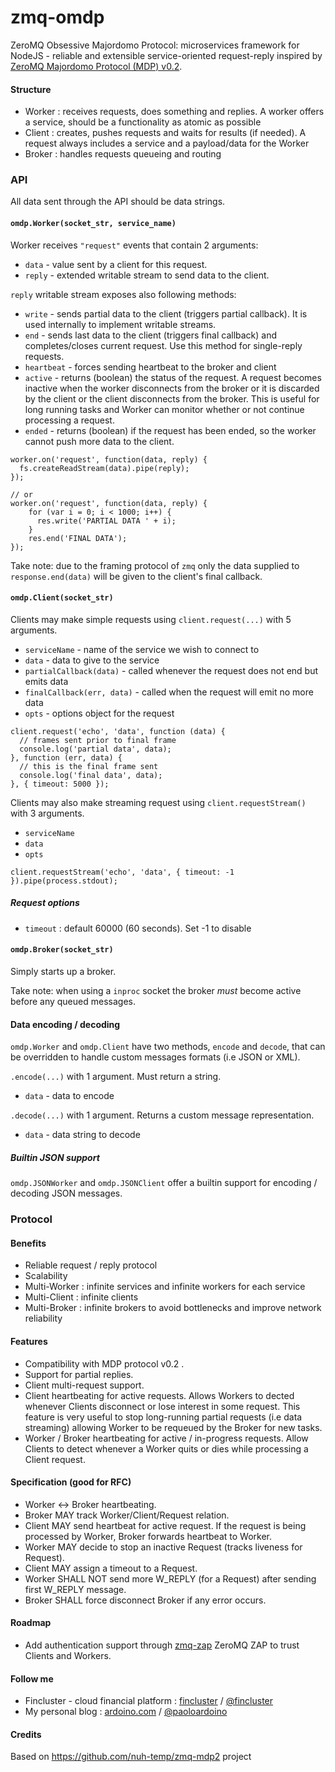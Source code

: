 zmq-omdp
========

ZeroMQ Obsessive Majordomo Protocol: microservices framework for NodeJS - reliable and extensible service-oriented request-reply inspired by [ZeroMQ Majordomo Protocol (MDP) v0.2](http://rfc.zeromq.org/spec:7). 

#### Structure
* Worker : receives requests, does something and replies. A worker offers a service, should be a functionality as atomic as possible
* Client : creates, pushes requests and waits for results (if needed). A request always includes a service and a payload/data for the Worker
* Broker : handles requests queueing and routing

### API

All data sent through the API should be data strings.

#### `omdp.Worker(socket_str, service_name)`

Worker receives `"request"` events that contain 2 arguments:

* `data` - value sent by a client for this request.
* `reply` - extended writable stream to send data to the client.

`reply` writable stream exposes also following methods:

* `write` - sends partial data to the client (triggers partial callback). It is used internally to implement writable streams.
* `end` - sends last data to the client (triggers final callback) and completes/closes current request. Use this method for single-reply requests.
* `heartbeat` - forces sending heartbeat to the broker and client
* `active` - returns (boolean) the status of the request. A request becomes inactive when the worker disconnects from the broker or it is discarded by the client or the client disconnects from the broker. This is useful for long running tasks and Worker can monitor whether or not continue processing a request. 
* `ended` - returns (boolean) if the request has been ended, so the worker cannot push more data to the client.

````
worker.on('request', function(data, reply) {
  fs.createReadStream(data).pipe(reply);
});

// or
worker.on('request', function(data, reply) {
	for (var i = 0; i < 1000; i++) {
	  res.write('PARTIAL DATA ' + i);
	}
	res.end('FINAL DATA');
});
````

Take note: due to the framing protocol of `zmq` only the data supplied to `response.end(data)` will be given to the client's final callback.

#### `omdp.Client(socket_str)`

Clients may make simple requests using `client.request(...)` with 5 arguments.

* `serviceName` - name of the service we wish to connect to
* `data` - data to give to the service
* `partialCallback(data)` - called whenever the request does not end but emits data
* `finalCallback(err, data)` - called when the request will emit no more data
* `opts` - options object for the request

````
client.request('echo', 'data', function (data) {
  // frames sent prior to final frame
  console.log('partial data', data);
}, function (err, data) {
  // this is the final frame sent
  console.log('final data', data);
}, { timeout: 5000 });
````

Clients may also make streaming request using `client.requestStream()` with 3 arguments.

* `serviceName`
* `data`
* `opts`

````
client.requestStream('echo', 'data', { timeout: -1 }).pipe(process.stdout);
````

##### Request options
* `timeout` : default 60000 (60 seconds). Set -1 to disable

#### `omdp.Broker(socket_str)`

Simply starts up a broker.

Take note: when using a `inproc` socket the broker *must* become active before any queued messages.

#### Data encoding / decoding

`omdp.Worker` and `omdp.Client` have two methods, `encode` and `decode`, that can be overridden to handle custom messages formats (i.e JSON or XML).

`.encode(...)` with 1 argument. Must return a string.

* `data` - data to encode

`.decode(...)` with 1 argument. Returns a custom message representation. 

* `data` - data string to decode

##### Builtin JSON support

`omdp.JSONWorker` and `omdp.JSONClient` offer a builtin support for encoding / decoding JSON messages. 

### Protocol

#### Benefits
* Reliable request / reply protocol
* Scalability
* Multi-Worker : infinite services and infinite workers for each service
* Multi-Client : infinite clients
* Multi-Broker : infinite brokers to avoid bottlenecks and improve network reliability

#### Features
* Compatibility with MDP protocol v0.2 .
* Support for partial replies.
* Client multi-request support.
* Client heartbeating for active requests. Allows Workers to dected whenever Clients disconnect or lose interest in some request. This feature is very useful to stop long-running partial requests (i.e data streaming) allowing Worker to be requeued by the Broker for new tasks.
* Worker / Broker heartbeating for active / in-progress requests. Allow Clients to detect whenever a Worker quits or dies while processing a Client request.

#### Specification (good for RFC)
* Worker <-> Broker heartbeating.
* Broker MAY track Worker/Client/Request relation.
* Client MAY send heartbeat for active request. If the request is being processed by Worker, Broker forwards heartbeat to Worker. 
* Worker MAY decide to stop an inactive Request (tracks liveness for Request).
* Client MAY assign a timeout to a Request.
* Worker SHALL NOT send more W_REPLY (for a Request) after sending first W_REPLY message.
* Broker SHALL force disconnect Broker if any error occurs.

#### Roadmap
* Add authentication support through [zmq-zap](https://github.com/msealand/zmq-zap.node) ZeroMQ ZAP to trust Clients and Workers.

#### Follow me

* Fincluster - cloud financial platform : [fincluster](http://fincluster.com) /  [@fincluster](https://twitter.com/fincluster)
* My personal blog : [ardoino.com](http://ardoino.com) / [@paoloardoino](https://twitter.com/paoloardoino)

#### Credits
Based on https://github.com/nuh-temp/zmq-mdp2 project
